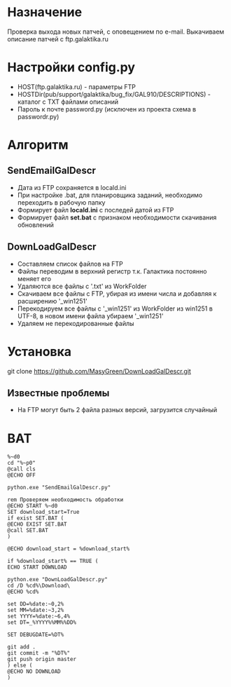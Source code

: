 # Назначение
Проверка выхода новых патчей, с оповещением по e-mail.
Выкачиваем описание патчей с ftp.galaktika.ru

# Настройки config.py

* HOST(ftp.galaktika.ru) - параметры FTP
* HOSTDir(pub/support/galaktika/bug_fix/GAL910/DESCRIPTIONS) - каталог с TXT файлами описаний
* Пароль к почте password.py (исключен из проекта схема в passwordr.py)


# Алгоритм
## SendEmailGalDescr
* Дата из FTP сохраняется в locald.ini
* При настройке .bat, для планировщика заданий, необходимо переходить в рабочую папку
* Формирует файл **locald.ini** с последей датой из FTP
* Формирует файл **set.bat** с признаком необходимости скачивания обновлений

## DownLoadGalDescr
* Составляем список файлов на FTP
* Файлы переводим в верхний регистр т.к. Галактика постоянно меняет его
* Удаляются все файлы с '.txt' из WorkFolder
* Скачиваем все файлы с FTP, убирая из имени числа и добавляя к расширению '_win1251'
* Перекодируем все файлы с '_win1251' из WorkFolder из win1251 в UTF-8, в новом имени файла убираем '_win1251'
* Удаляем не перекодированные файлы

# Установка
git clone https://github.com/MasyGreen/DownLoadGalDescr.git

## Известные проблемы
* На FTP могут быть 2 файла разных версий, загрузится случайный

# BAT
```
%~d0
cd "%~p0"
@call cls
@ECHO OFF

python.exe "SendEmailGalDescr.py"

rem Проверяем необходимость обработки
@ECHO START %~d0
SET download_start=True
if exist SET.BAT (
@ECHO EXIST SET.BAT
@call SET.BAT
)

@ECHO download_start = %download_start%

if %download_start% == TRUE (
ECHO START DOWNLOAD

python.exe "DownLoadGalDescr.py"
cd /D %cd%\Download\
@ECHO %cd%

set DD=%date:~0,2%
set MM=%date:~3,2%
set YYYY=%date:~6,4%
set DT=_%YYYY%%MM%%DD%

SET DEBUGDATE=%DT%

git add .
git commit -m "%DT%"
git push origin master
) else (
@ECHO NO DOWNLOAD
)                                                       	
```
